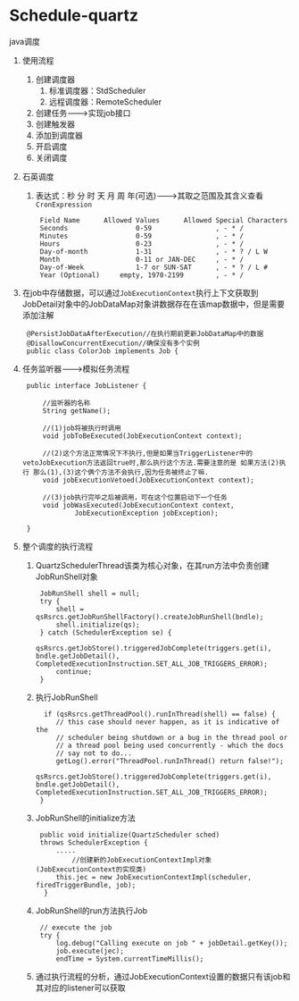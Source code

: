 # Schedule-quartz
java调度

1. 使用流程
	1. 创建调度器
		1. 标准调度器：StdScheduler
		2. 远程调度器：RemoteScheduler	
	2. 创建任务--->实现job接口
	3. 创建触发器
	4. 添加到调度器
	5. 开启调度
	6. 关闭调度 
1. 石英调度
	1. 表达式：秒 分 时 天 月 周 年(可选)--->其取之范围及其含义查看`CronExpression`
	
			Field Name	 	Allowed Values	 	Allowed Special Characters
			Seconds	 				0-59	 			, - * /
			Minutes	 				0-59	 			, - * /
			Hours	 				0-23	 			, - * /
			Day-of-month	 		1-31	 			, - * ? / L W
			Month	 				0-11 or JAN-DEC	 	, - * /
			Day-of-Week	 			1-7 or SUN-SAT	 	, - * ? / L #
			Year (Optional)	 	empty, 1970-2199	 	, - * /
2. 在job中存储数据，可以通过`JobExecutionContext`执行上下文获取到JobDetail对象中的JobDataMap对象讲数据存在在该map数据中，但是需要添加注解

		@PersistJobDataAfterExecution//在执行期前更新JobDataMap中的数据
		@DisallowConcurrentExecution//确保没有多个实例
		public class ColorJob implements Job {
3. 任务监听器--->模拟任务流程

		public interface JobListener {
		
			//监听器的名称
		    String getName();
		    
			//(1)job将被执行时调用
		    void jobToBeExecuted(JobExecutionContext context);
		
			//(2)这个方法正常情况下不执行,但是如果当TriggerListener中的vetoJobExecution方法返回true时,那么执行这个方法.需要注意的是 如果方法(2)执行 那么(1),(3)这个俩个方法不会执行,因为任务被终止了嘛.
		    void jobExecutionVetoed(JobExecutionContext context);
		    
			//(3)job执行完毕之后被调用，可在这个位置启动下一个任务
		    void jobWasExecuted(JobExecutionContext context,
		            JobExecutionException jobException);
	
		}	
4. 整个调度的执行流程
	1. QuartzSchedulerThread该类为核心对象，在其run方法中负责创建JobRunShell对象
	
			JobRunShell shell = null;
            try {
                shell = qsRsrcs.getJobRunShellFactory().createJobRunShell(bndle);
                shell.initialize(qs);
            } catch (SchedulerException se) {
                qsRsrcs.getJobStore().triggeredJobComplete(triggers.get(i), bndle.getJobDetail(), CompletedExecutionInstruction.SET_ALL_JOB_TRIGGERS_ERROR);
                continue;
            }
	2. 执行JobRunShell
	
			 if (qsRsrcs.getThreadPool().runInThread(shell) == false) {
	            // this case should never happen, as it is indicative of the
	            // scheduler being shutdown or a bug in the thread pool or
	            // a thread pool being used concurrently - which the docs
	            // say not to do...
	            getLog().error("ThreadPool.runInThread() return false!");
	            qsRsrcs.getJobStore().triggeredJobComplete(triggers.get(i), bndle.getJobDetail(), CompletedExecutionInstruction.SET_ALL_JOB_TRIGGERS_ERROR);
	        }
	3. JobRunShell的initialize方法
	
			public void initialize(QuartzScheduler sched)
	        throws SchedulerException {
	    		.....
					//创建新的JobExecutionContextImpl对象(JobExecutionContext的实现类)
	       	 	this.jec = new JobExecutionContextImpl(scheduler, firedTriggerBundle, job);
	   		 }
	4. JobRunShell的run方法执行Job
	
		    // execute the job
            try {
                log.debug("Calling execute on job " + jobDetail.getKey());
                job.execute(jec);
                endTime = System.currentTimeMillis();
     5. 通过执行流程的分析，通过JobExecutionContext设置的数据只有该job和其对应的listener可以获取